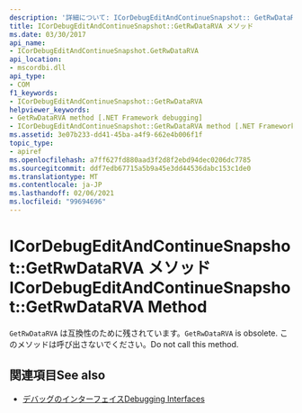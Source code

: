 ```yaml
---
description: '詳細について: ICorDebugEditAndContinueSnapshot:: GetRwDataRVA メソッド'
title: ICorDebugEditAndContinueSnapshot::GetRwDataRVA メソッド
ms.date: 03/30/2017
api_name:
- ICorDebugEditAndContinueSnapshot.GetRwDataRVA
api_location:
- mscordbi.dll
api_type:
- COM
f1_keywords:
- ICorDebugEditAndContinueSnapshot::GetRwDataRVA
helpviewer_keywords:
- GetRwDataRVA method [.NET Framework debugging]
- ICorDebugEditAndContinueSnapshot::GetRwDataRVA method [.NET Framework debugging]
ms.assetid: 3e07b233-dd41-45ba-a4f9-662e4b006f1f
topic_type:
- apiref
ms.openlocfilehash: a7ff627fd880aad3f2d8f2ebd94dec0206dc7785
ms.sourcegitcommit: ddf7edb67715a5b9a45e3dd44536dabc153c1de0
ms.translationtype: MT
ms.contentlocale: ja-JP
ms.lasthandoff: 02/06/2021
ms.locfileid: "99694696"
---
```

# <a name="icordebugeditandcontinuesnapshotgetrwdatarva-method"></a><span data-ttu-id="24f24-103">ICorDebugEditAndContinueSnapshot::GetRwDataRVA メソッド</span><span class="sxs-lookup"><span data-stu-id="24f24-103">ICorDebugEditAndContinueSnapshot::GetRwDataRVA Method</span></span>

<span data-ttu-id="24f24-104">`GetRwDataRVA` は互換性のために残されています。</span><span class="sxs-lookup"><span data-stu-id="24f24-104">`GetRwDataRVA` is obsolete.</span></span> <span data-ttu-id="24f24-105">このメソッドは呼び出さないでください。</span><span class="sxs-lookup"><span data-stu-id="24f24-105">Do not call this method.</span></span>  
  
## <a name="see-also"></a><span data-ttu-id="24f24-106">関連項目</span><span class="sxs-lookup"><span data-stu-id="24f24-106">See also</span></span>

- [<span data-ttu-id="24f24-107">デバッグのインターフェイス</span><span class="sxs-lookup"><span data-stu-id="24f24-107">Debugging Interfaces</span></span>](debugging-interfaces.md)
